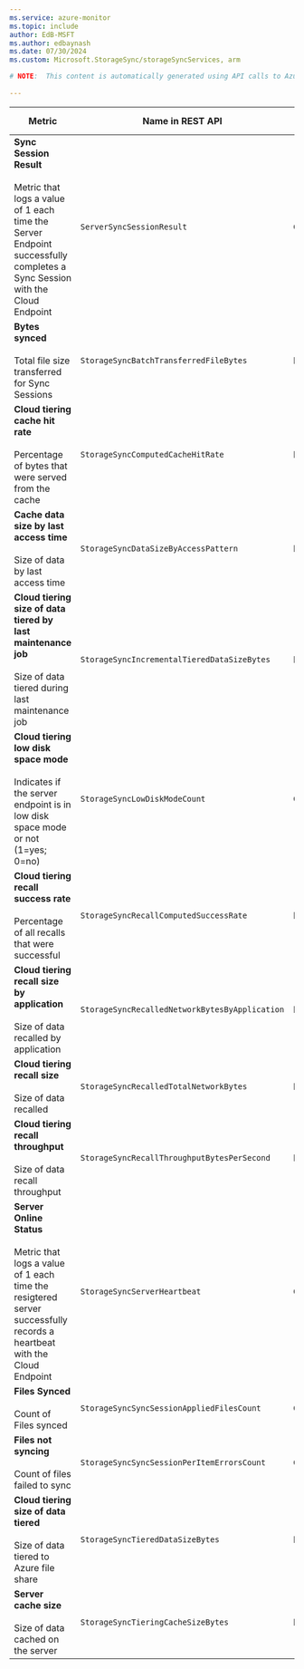 ```yaml
---
ms.service: azure-monitor
ms.topic: include
author: EdB-MSFT
ms.author: edbaynash
ms.date: 07/30/2024
ms.custom: Microsoft.StorageSync/storageSyncServices, arm

# NOTE:  This content is automatically generated using API calls to Azure. Any edits made on these files will be overwritten in the next run of the script. 
 
---
```



|Metric|Name in REST API|Unit|Aggregation|Dimensions|Time Grains|DS Export|
|---|---|---|---|---|---|---|
|**Sync Session Result**<br><br>Metric that logs a value of 1 each time the Server Endpoint successfully completes a Sync Session with the Cloud Endpoint |`ServerSyncSessionResult` |Count |Average, Count, Total, Maximum, Minimum |`SyncGroupName`, `ServerEndpointName`, `SyncDirection`|PT1M |Yes|
|**Bytes synced**<br><br>Total file size transferred for Sync Sessions |`StorageSyncBatchTransferredFileBytes` |Bytes |Average, Total |`SyncGroupName`, `ServerEndpointName`, `SyncDirection`|PT1M |Yes|
|**Cloud tiering cache hit rate**<br><br>Percentage of bytes that were served from the cache |`StorageSyncComputedCacheHitRate` |Percent |Average |`SyncGroupName`, `ServerName`, `ServerEndpointName`|PT1M |Yes|
|**Cache data size by last access time**<br><br>Size of data by last access time |`StorageSyncDataSizeByAccessPattern` |Bytes |Average, Maximum, Minimum |`SyncGroupName`, `ServerName`, `ServerEndpointName`, `LastAccessTime`|PT1M |No|
|**Cloud tiering size of data tiered by last maintenance job**<br><br>Size of data tiered during last maintenance job |`StorageSyncIncrementalTieredDataSizeBytes` |Bytes |Total, Average, Maximum, Minimum |`SyncGroupName`, `ServerName`, `ServerEndpointName`, `TieringReason`|PT1M |Yes|
|**Cloud tiering low disk space mode**<br><br>Indicates if the server endpoint is in low disk space mode or not (1=yes; 0=no) |`StorageSyncLowDiskModeCount` |Count |Count, Minimum, Maximum, Total |`SyncGroupName`, `ServerName`, `ServerEndpointName`|PT1M |Yes|
|**Cloud tiering recall success rate**<br><br>Percentage of all recalls that were successful |`StorageSyncRecallComputedSuccessRate` |Percent |Average |`SyncGroupName`, `ServerName`, `ServerEndpointName`|PT1M |Yes|
|**Cloud tiering recall size by application**<br><br>Size of data recalled by application |`StorageSyncRecalledNetworkBytesByApplication` |Bytes |Average, Total |`SyncGroupName`, `ServerName`, `ApplicationName`|PT1M |Yes|
|**Cloud tiering recall size**<br><br>Size of data recalled |`StorageSyncRecalledTotalNetworkBytes` |Bytes |Average, Total |`SyncGroupName`, `ServerName`, `ServerEndpointName`|PT1M |Yes|
|**Cloud tiering recall throughput**<br><br>Size of data recall throughput |`StorageSyncRecallThroughputBytesPerSecond` |BytesPerSecond |Average, Total, Maximum, Minimum |`SyncGroupName`, `ServerName`, `ServerEndpointName`|PT1M |Yes|
|**Server Online Status**<br><br>Metric that logs a value of 1 each time the resigtered server successfully records a heartbeat with the Cloud Endpoint |`StorageSyncServerHeartbeat` |Count |Average, Count, Total, Maximum, Minimum |`ServerName`|PT1M |Yes|
|**Files Synced**<br><br>Count of Files synced |`StorageSyncSyncSessionAppliedFilesCount` |Count |Average, Total |`SyncGroupName`, `ServerEndpointName`, `SyncDirection`|PT1M |Yes|
|**Files not syncing**<br><br>Count of files failed to sync |`StorageSyncSyncSessionPerItemErrorsCount` |Count |Average |`SyncGroupName`, `ServerEndpointName`, `SyncDirection`|PT1M |Yes|
|**Cloud tiering size of data tiered**<br><br>Size of data tiered to Azure file share |`StorageSyncTieredDataSizeBytes` |Bytes |Average, Total, Maximum, Minimum |`SyncGroupName`, `ServerName`, `ServerEndpointName`|PT1M |Yes|
|**Server cache size**<br><br>Size of data cached on the server |`StorageSyncTieringCacheSizeBytes` |Bytes |Average, Maximum, Minimum |`SyncGroupName`, `ServerName`, `ServerEndpointName`|PT1M |Yes|